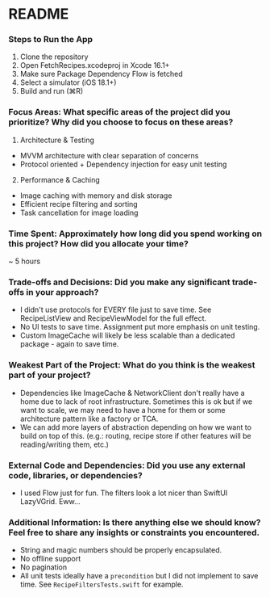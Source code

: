 #  README

### Steps to Run the App
1. Clone the repository
2. Open FetchRecipes.xcodeproj in Xcode 16.1+
3. Make sure Package Dependency Flow is fetched
4. Select a simulator (iOS 18.1+)
5. Build and run (⌘R)

### Focus Areas: What specific areas of the project did you prioritize? Why did you choose to focus on these areas?
1. Architecture & Testing
  - MVVM architecture with clear separation of concerns
  - Protocol oriented + Dependency injection for easy unit testing

2. Performance & Caching
  - Image caching with memory and disk storage
  - Efficient recipe filtering and sorting
  - Task cancellation for image loading

### Time Spent: Approximately how long did you spend working on this project? How did you allocate your time?
~ 5 hours

### Trade-offs and Decisions: Did you make any significant trade-offs in your approach?
- I didn't use protocols for EVERY file just to save time. See RecipeListView and RecipeViewModel for the full effect.
- No UI tests to save time. Assignment put more emphasis on unit testing.
- Custom ImageCache will likely be less scalable than a dedicated package - again to save time.

### Weakest Part of the Project: What do you think is the weakest part of your project?
- Dependencies like ImageCache & NetworkClient don't really have a home due to lack of root infrastructure. Sometimes this is ok but if we want to scale, we may need to have a home for them or some architecture pattern like a factory or TCA.
- We can add more layers of abstraction depending on how we want to build on top of this. (e.g.: routing, recipe store if other features will be reading/writing them, etc.)

### External Code and Dependencies: Did you use any external code, libraries, or dependencies?
- I used Flow just for fun. The filters look a lot nicer than SwiftUI LazyVGrid. Eww...

### Additional Information: Is there anything else we should know? Feel free to share any insights or constraints you encountered.
- String and magic numbers should be properly encapsulated.
- No offline support
- No pagination
- All unit tests ideally have a `precondition` but I did not implement to save time. See `RecipeFiltersTests.swift` for example.
